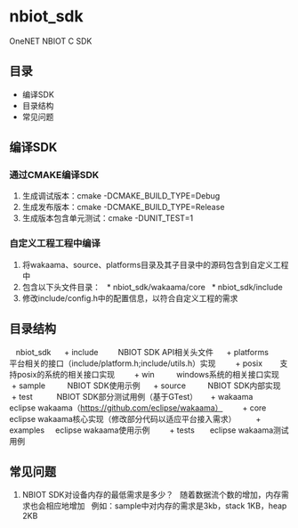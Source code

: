 # nbiot_sdk
OneNET NBIOT C SDK
## 目录
 * 编译SDK
 * 目录结构
 * 常见问题
 
## 编译SDK
### 通过CMAKE编译SDK
1. 生成调试版本：cmake -DCMAKE_BUILD_TYPE=Debug
2. 生成发布版本：cmake -DCMAKE_BUILD_TYPE=Release
3. 生成版本包含单元测试：cmake -DUNIT_TEST=1

### 自定义工程工程中编译
1. 将wakaama、source、platforms目录及其子目录中的源码包含到自定义工程中
2. 包含以下头文件目录：
   * nbiot_sdk/wakaama/core
   * nbiot_sdk/include
3. 修改include/config.h中的配置信息，以符合自定义工程的需求

## 目录结构

    nbiot_sdk
      + include         NBIOT SDK API相关头文件
      + platforms       平台相关的接口（include/platform.h;include/utils.h）实现
         + posix        支持posix的系统的相关接口实现
         + win          windows系统的相关接口实现
      + sample          NBIOT SDK使用示例
      + source          NBIOT SDK内部实现
      + test            NBIOT SDK部分测试用例（基于GTest）
      + wakaama         eclipse wakaama（https://github.com/eclipse/wakaama）
         + core         eclipse wakaama核心实现（修改部分代码以适应平台接入需求）
         + examples     eclipse wakaama使用示例
         + tests        eclipse wakaama测试用例

## 常见问题
1. NBIOT SDK对设备内存的最低需求是多少？
   随着数据流个数的增加，内存需求也会相应地增加
   例如：sample中对内存的需求是3kb，stack 1KB，heap 2KB
